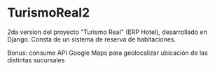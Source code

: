 # TurismoReal2
2da version del proyecto "Turismo Real" (ERP Hotel), desarrollado en Django.
Consta de un sistema de reserva de habitaciones.

Bonus: consume API Google Maps para geolocalizar ubicación de las distintas sucursales
